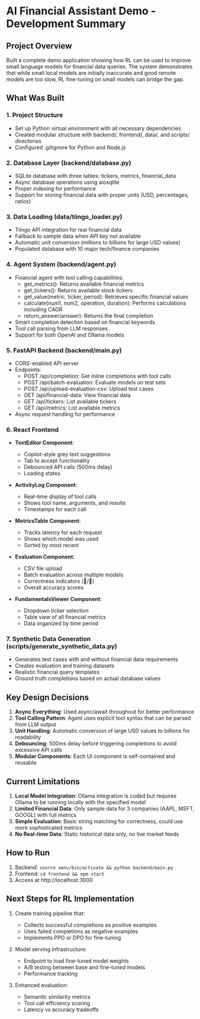 # AI Financial Assistant Demo - Development Summary

## Project Overview
Built a complete demo application showing how RL can be used to improve small language models for financial data queries. The system demonstrates that while small local models are initially inaccurate and good remote models are too slow, RL fine-tuning on small models can bridge the gap.

## What Was Built

### 1. Project Structure
- Set up Python virtual environment with all necessary dependencies
- Created modular structure with backend/, frontend/, data/, and scripts/ directories
- Configured .gitignore for Python and Node.js

### 2. Database Layer (backend/database.py)
- SQLite database with three tables: tickers, metrics, financial_data
- Async database operations using aiosqlite
- Proper indexing for performance
- Support for storing financial data with proper units (USD, percentages, ratios)

### 3. Data Loading (data/tiingo_loader.py)
- Tiingo API integration for real financial data
- Fallback to sample data when API key not available
- Automatic unit conversion (millions to billions for large USD values)
- Populated database with 10 major tech/finance companies

### 4. Agent System (backend/agent.py)
- Financial agent with tool calling capabilities:
  - get_metrics(): Returns available financial metrics
  - get_tickers(): Returns available stock tickers
  - get_value(metric, ticker, period): Retrieves specific financial values
  - calculate(num1, num2, operation, duration): Performs calculations including CAGR
  - return_answer(answer): Returns the final completion
- Smart completion detection based on financial keywords
- Tool call parsing from LLM responses
- Support for both OpenAI and Ollama models

### 5. FastAPI Backend (backend/main.py)
- CORS-enabled API server
- Endpoints:
  - POST /api/completion: Get inline completions with tool calls
  - POST /api/batch-evaluation: Evaluate models on test sets
  - POST /api/upload-evaluation-csv: Upload test cases
  - GET /api/financial-data: View financial data
  - GET /api/tickers: List available tickers
  - GET /api/metrics: List available metrics
- Async request handling for performance

### 6. React Frontend
- **TextEditor Component**: 
  - Copilot-style grey text suggestions
  - Tab to accept functionality
  - Debounced API calls (500ms delay)
  - Loading states
  
- **ActivityLog Component**:
  - Real-time display of tool calls
  - Shows tool name, arguments, and results
  - Timestamps for each call
  
- **MetricsTable Component**:
  - Tracks latency for each request
  - Shows which model was used
  - Sorted by most recent
  
- **Evaluation Component**:
  - CSV file upload
  - Batch evaluation across multiple models
  - Correctness indicators (/)
  - Overall accuracy scores
  
- **FundamentalsViewer Component**:
  - Dropdown ticker selection
  - Table view of all financial metrics
  - Data organized by time period

### 7. Synthetic Data Generation (scripts/generate_synthetic_data.py)
- Generates test cases with and without financial data requirements
- Creates evaluation and training datasets
- Realistic financial query templates
- Ground truth completions based on actual database values

## Key Design Decisions

1. **Async Everything**: Used async/await throughout for better performance
2. **Tool Calling Pattern**: Agent uses explicit tool syntax that can be parsed from LLM output
3. **Unit Handling**: Automatic conversion of large USD values to billions for readability
4. **Debouncing**: 500ms delay before triggering completions to avoid excessive API calls
5. **Modular Components**: Each UI component is self-contained and reusable

## Current Limitations

1. **Local Model Integration**: Ollama integration is coded but requires Ollama to be running locally with the specified model
2. **Limited Financial Data**: Only sample data for 3 companies (AAPL, MSFT, GOOGL) with full metrics
3. **Simple Evaluation**: Basic string matching for correctness, could use more sophisticated metrics
4. **No Real-time Data**: Static historical data only, no live market feeds

## How to Run

1. Backend: `source venv/bin/activate && python backend/main.py`
2. Frontend: `cd frontend && npm start`
3. Access at http://localhost:3000

## Next Steps for RL Implementation

1. Create training pipeline that:
   - Collects successful completions as positive examples
   - Uses failed completions as negative examples
   - Implements PPO or DPO for fine-tuning
   
2. Model serving infrastructure:
   - Endpoint to load fine-tuned model weights
   - A/B testing between base and fine-tuned models
   - Performance tracking

3. Enhanced evaluation:
   - Semantic similarity metrics
   - Tool call efficiency scoring
   - Latency vs accuracy tradeoffs